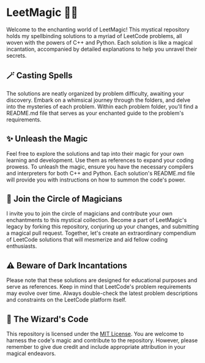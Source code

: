 # LeetMagic 🎩✨

Welcome to the enchanting world of LeetMagic! This mystical repository holds my spellbinding solutions to a myriad of LeetCode problems, all woven with the powers of C++ and Python. Each solution is like a magical incantation, accompanied by detailed explanations to help you unravel their secrets.

## 🪄 Casting Spells

The solutions are neatly organized by problem difficulty, awaiting your discovery. Embark on a whimsical journey through the folders, and delve into the mysteries of each problem. Within each problem folder, you'll find a README.md file that serves as your enchanted guide to the problem's requirements.

## ✨ Unleash the Magic

Feel free to explore the solutions and tap into their magic for your own learning and development. Use them as references to expand your coding prowess. To unleash the magic, ensure you have the necessary compilers and interpreters for both C++ and Python. Each solution's README.md file will provide you with instructions on how to summon the code's power.

## 🌟 Join the Circle of Magicians

I invite you to join the circle of magicians and contribute your own enchantments to this mystical collection. Become a part of LeetMagic's legacy by forking this repository, conjuring up your changes, and submitting a magical pull request. Together, let's create an extraordinary compendium of LeetCode solutions that will mesmerize and aid fellow coding enthusiasts.

## ⚠️ Beware of Dark Incantations

Please note that these solutions are designed for educational purposes and serve as references. Keep in mind that LeetCode's problem requirements may evolve over time. Always double-check the latest problem descriptions and constraints on the LeetCode platform itself.

## 📜 The Wizard's Code

This repository is licensed under the [MIT License](LICENSE). You are welcome to harness the code's magic and contribute to the repository. However, please remember to give due credit and include appropriate attribution in your magical endeavors.
